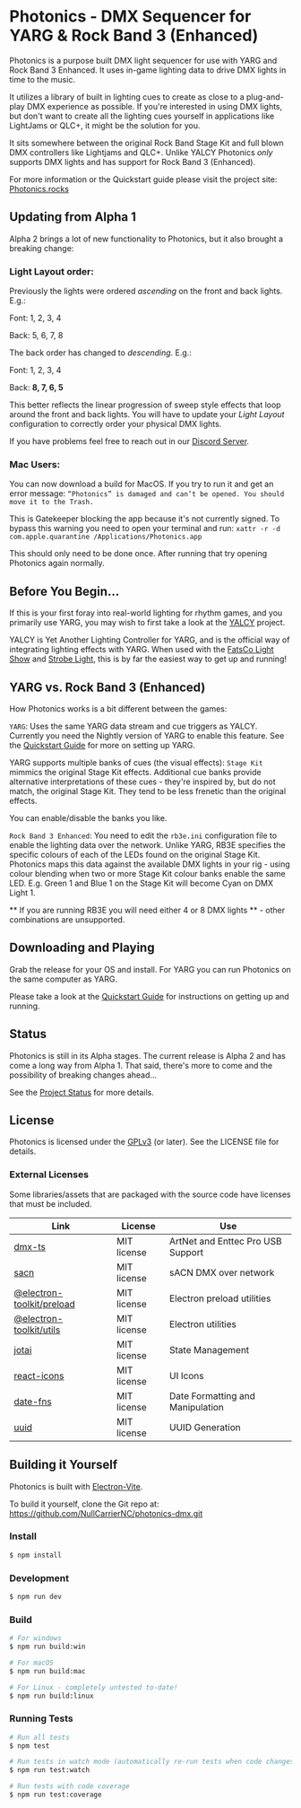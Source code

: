 # Photonics - DMX Sequencer for YARG & Rock Band 3 (Enhanced)

Photonics is a purpose built DMX light sequencer for use with YARG and Rock Band 3 Enhanced. 
It uses in-game lighting data to drive DMX lights in time to the music.

It utilizes a library of built in lighting cues to create as close to a plug-and-play DMX experience as possible. 
If you're interested in using DMX lights, but don't want to create all the lighting cues yourself in applications 
like LightJams or QLC+, it might be the solution for you.

It sits somewhere between the original Rock Band Stage Kit and full blown DMX controllers like Lightjams and QLC+. 
Unlike YALCY Photonics *only* supports DMX lights and has support for Rock Band 3 (Enhanced).

For more information or the Quickstart guide please visit the project site: [Photonics.rocks](https://photonics.rocks)


## Updating from Alpha 1

Alpha 2 brings a lot of new functionality to Photonics, but it also brought a breaking change:

### Light Layout order: 

Previously the lights were ordered _ascending_ on the front and back lights. E.g.:

Font: 1, 2, 3, 4

Back: 5, 6, 7, 8


The back order has changed to _descending_. E.g.: 

Font: 1, 2, 3, 4

Back: **8, 7, 6, 5**


This better reflects the linear progression of sweep style effects that loop around the front and back lights.
You will have to update your _Light Layout_ configuration to correctly order your physical DMX lights.

If you have problems feel free to reach out in our [Discord Server](https://discord.gg/2Vyqc2hYcK).


### Mac Users:

You can now download a build for MacOS. If you try to run it and get an error message: 
`“Photonics” is damaged and can’t be opened. You should move it to the Trash.`

This is Gatekeeper blocking the app because it's not currently signed. To bypass this warning you need to open your terminal and run:
`xattr -r -d com.apple.quarantine /Applications/Photonics.app`

This should only need to be done once. After running that try opening Photonics again normally.



## Before You Begin…

If this is your first foray into real-world lighting for rhythm games, and you primarily use YARG, 
you may wish to first take a look at the [YALCY](https://github.com/YARC-Official/YALCY) project.

YALCY is Yet Another Lighting Controller for YARG, and is the official way of integrating lighting effects with YARG. 
When used with the [FatsCo Light Show](https://www.ebay.ca/itm/116393720295) and [Strobe Light](https://www.ebay.ca/itm/116073118989), 
this is by far the easiest way to get up and running!


## YARG vs. Rock Band 3 (Enhanced)

How Photonics works is a bit different between the games:

`YARG`: Uses the same YARG data stream and cue triggers as YALCY. Currently you need the Nightly version of YARG to enable this feature. 
See the [Quickstart Guide](https://photonics.rocks/quickstart-guide/) for more on setting up YARG.

YARG supports multiple banks of cues (the visual effects): `Stage Kit` mimmics the original Stage Kit effects. Additional cue banks provide 
alternative interpretations of these cues - they're inspired by, but do not match, the original Stage Kit. They tend to be less frenetic 
than the original effects.

You can enable/disable the banks you like.



`Rock Band 3 Enhanced`: You need to edit the `rb3e.ini` configuration file to enable the lighting data over the network. Unlike YARG, RB3E 
specifies the specific colours of each of the LEDs found on the original Stage Kit. Photonics maps this data against the available DMX lights 
in your rig - using colour blending when two or more Stage Kit colour banks enable the same LED. E.g. Green 1 and Blue 1 on the Stage Kit 
will become Cyan on DMX Light 1.

** If you are running RB3E you will need either 4 or 8 DMX lights ** - other combinations are unsupported.



## Downloading and Playing

Grab the release for your OS and install. For YARG you can run Photonics on the same computer as YARG. 

Please take a look at the [Quickstart Guide](https://photonics.rocks/quickstart-guide/) for instructions on getting up and running.


## Status

Photonics is still in its Alpha stages. The current release is Alpha 2 and has come a long way from Alpha 1. 
That said, there's more to come and the possibility of breaking changes ahead...

See the [Project Status](https://photonics.rocks/project-status/) for more details.



## License

Photonics is licensed under the [GPLv3](https://www.gnu.org/licenses/gpl-3.0.en.html) (or later). See the LICENSE file for details.


### External Licenses

Some libraries/assets that are packaged with the source code have licenses that must be included.

| Link        | License     | Use         |
| ----------- | ----------- | ----------- |
| [dmx-ts](https://github.com/node-dmx/dmx-ts)   | MIT license | ArtNet and Enttec Pro USB Support |
| [sacn](https://github.com/node-dmx/sacn)   | MIT license | sACN DMX over network |
| [@electron-toolkit/preload](https://github.com/alex8088/electron-toolkit)   | MIT license | Electron preload utilities |
| [@electron-toolkit/utils](https://github.com/alex8088/electron-toolkit)   | MIT license | Electron utilities |
| [jotai](https://github.com/pmndrs/jotai)   | MIT license | State Management |
| [react-icons](https://github.com/react-icons/react-icons)   | MIT license | UI Icons |
| [date-fns](https://github.com/date-fns/date-fns)   | MIT license | Date Formatting and Manipulation |
| [uuid](https://github.com/uuidjs/uuid)   | MIT license | UUID Generation |



## Building it Yourself

Photonics is built with [Electron-Vite](https://electron-vite.org/). 

To build it yourself, clone the Git repo at: https://github.com/NullCarrierNC/photonics-dmx.git


### Install

```bash
$ npm install
```

### Development

```bash
$ npm run dev
```

### Build

```bash
# For windows
$ npm run build:win

# For macOS
$ npm run build:mac

# For Linux - completely untested to-date!
$ npm run build:linux
```

### Running Tests

```bash
# Run all tests
$ npm test

# Run tests in watch mode (automatically re-run tests when code changes)
$ npm run test:watch

# Run tests with code coverage
$ npm run test:coverage
```

